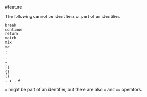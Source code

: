 
#feature

The following cannot be identifiers or part of an identifier. 

```
break
continue
return
match
mix
=>
:
`
'
"
[]
{}
()
, ; . #
```

`=` might be part of an identifier, but there are also `=` and `==` operators. 
